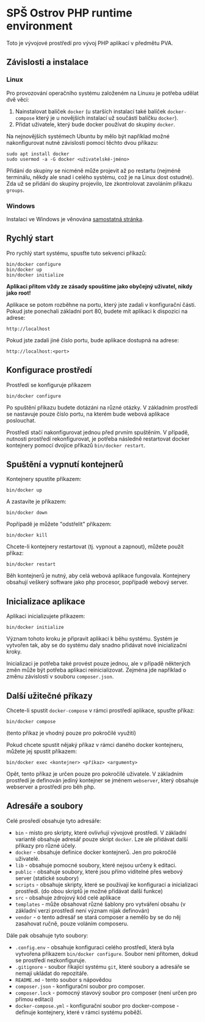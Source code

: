 # SPŠ Ostrov PHP runtime environment

Toto je vývojové prostředí pro vývoj PHP aplikací v předmětu PVA.

## Závislosti a instalace

### Linux

Pro provozování operačního systému založeném na Linuxu je potřeba udělat dvě věci:

1. Nainstalovat balíček `docker` (u starších instalací také balíček `docker-compose` který je u novějších instalací už součástí balíčku `docker`).
2. Přidat uživatele, který bude docker používat do skupiny `docker`.

Na nejnovějších systémech Ubuntu by mělo být například možné nakonfigurovat nutné závislosti pomocí těchto dvou příkazu:
```
sudo apt install docker
sudo usermod -a -G docker <uživatelské-jméno>
```

Přidání do skupiny se nicméně může projevit až po restartu (nejméně terminálu, někdy ale snad i celého systému, což je na Linux dost ostudné).
Zda už se přidání do skupiny projevilo, lze zkontrolovat zavoláním příkazu `groups`.

### Windows

Instalaci ve Windows je věnována [samostatná stránka](README.windows.md).

## Rychlý start

Pro rychlý start systému, spusťte tuto sekvenci příkazů:

```
bin/docker configure
bin/docker up
bin/docker initialize
```

**Aplikaci přitom vždy ze zásady spouštíme jako obyčejný uživatel, nikdy jako root!**

Aplikace se potom rozběhne na portu, který jste zadali v konfigurační části. Pokud jste ponechali základní port 80, budete mít aplikaci
k dispozici na adrese:

```
http://localhost
```

Pokud jste zadali jiné číslo portu, bude aplikace dostupná na adrese:

```
http://localhost:<port>
```

## Konfigurace prostředí

Prostředí se konfiguruje příkazem

```
bin/docker configure
```

Po spuštění příkazu budete dotázáni na různé otázky.  V základním prostředí se nastavuje pouze číslo portu, na kterém bude webová aplikace poslouchat.

Prostředí stačí nakonfigurovat jednou před prvním spuštěním. V případě, nutnosti prostředí rekonfigurovat, je potřeba následně restartovat docker kontejnery pomocí dvojice příkazů `bin/docker restart`.

## Spuštění a vypnutí kontejnerů

Kontejnery spustíte příkazem:
```
bin/docker up
```
A zastavíte je příkazem:
```
bin/docker down
```
Popřípadě je můžete "odstřelit" příkazem:
```
bin/docker kill
```

Chcete-li kontejnery restartovat (tj. vypnout a zapnout), můžete použít příkaz:
```
bin/docker restart
```

Běh kontejnerů je nutný, aby celá webová aplikace fungovala. Kontejnery obsahují veškerý software jako php procesor, popřípadě webový server.

## Inicializace aplikace

Aplikaci inicializujete příkazem:
```
bin/docker initialize
```
Význam tohoto kroku je připravit aplikaci k běhu systému. Systém je vytvořen tak, aby se do systému daly snadno přidávat nové inicializační kroky.

Inicializaci je potřeba také provést pouze jednou, ale v případě některých změn může být potřeba aplikaci reinicializovat. Zejména jde například o změnu závislostí v souboru `composer.json`.

## Další užitečné příkazy

Chcete-li spustit `docker-compose` v rámci prostředí aplikace, spusťte příkaz:

```
bin/docker compose
```
(tento příkaz je vhodný pouze pro pokročilé využití)

Pokud chcete spustit nějaký příkaz v rámci daného docker kontejneru, můžete jej spustit příkazem:

```
bin/docker exec <kontejner> <příkaz> <argumenty>
```
Opět, tento příkaz je určen pouze pro pokročilé uživatele. V základním prostředí je definován jediný kontejner se jménem `webserver`, který obsahuje webserver a prostředí pro běh php.

## Adresáře a soubory

Celé prosředí obsahuje tyto adresáře:

* `bin` - místo pro skripty, které ovlivňují vývojové prostředí. V základní variantě obsahuje adresář pouze skript `docker`. Lze ale přidávat další příkazy pro různé účely.
* `docker` - obsahuje definice docker kontejnerů. Jen pro pokročilé uživatelé.
* `lib` - obsahuje pomocné soubory, které nejsou určeny k editaci.
* `public` - obsahuje soubory, které jsou přímo viditelné přes webový server (statické soubory)
* `scripts` - obsahuje skripty, které se používají ke konfiguraci a inicializaci prostředí. (do obou skriptů je možné přidávat další funkce)
* `src` - obsahuje zdrojový kód celé aplikace
* `templates` - může obsahovat různé šablony pro vytváření obsahu (v základní verzi prostředí není význam nijak definován)
* `vendor` - o tento adresář se stará composer a nemělo by se do něj zasahovat ručně, pouze voláním composeru.

Dále pak obsahuje tyto soubory:

* `.config.env` - obsahuje konfiguraci celého prostředí, která byla vytvořena příkazem `bin/docker configure`. Soubor není přítomen, dokud se prostředí nezkonfiguruje.
* `.gitignore` - soubor říkající systému `git`, které soubory a adresáře se nemají ukládat do repozitáře.
* `README.md` - tento soubor s nápovědou
* `composer.json` - konfigurační soubor pro composer.
* `composer.lock` - pomocný stavový soubor pro composer (není určen pro přímou editaci)
* `docker-compose.yml` - konfigurační soubor pro docker-compose - definuje kontejnery, které v rámci systému poběží.

